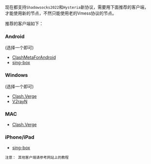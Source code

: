 现在都支持`Shadowsocks2022`和`Hysteria`新协议，需要用下面推荐的客户端，  
才能使用新的节点，不然只能使用老的Vmess协议的节点。  


推荐的客户端如下：  

### Android
(选择一个即可)  
* [ClashMetaForAndroid](https://github.com/MetaCubeX/ClashMetaForAndroid/releases)
* [sing-box](https://github.com/SagerNet/sing-box/releases)

### Windows
(选择一个即可)  
* [Clash.Verge](https://github.com/clash-verge-rev/clash-verge-rev/releases/download/v1.6.0/Clash.Verge_1.6.0_x64-setup.exe)
* [V2rayN](https://github.com/2dust/v2rayN/releases)

### MAC
* [Clash.Verge](https://github.com/clash-verge-rev/clash-verge-rev/releases/download/v1.6.0/Clash.Verge_1.6.0_x64.dmg)

### iPhone/iPad
* [sing-box](https://apps.apple.com/us/app/sing-box/id6451272673)

`注意： 其他客户端请参考网站上的教程`
